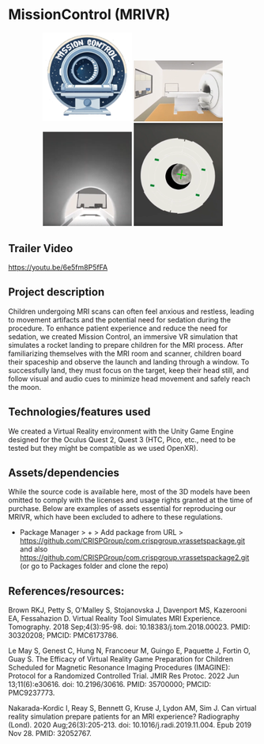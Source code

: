 # MissionControl (MRIVR)
<div align="center">
    <img width="180px" src="https://github.com/J-Scan/MRIExperience/blob/main/Submission/mission-control-logo.png">
    <img width="180px" src="https://github.com/J-Scan/MRIExperience/blob/main/Submission/MRIRoom.png">
    <img width="180px" height="50%" src="https://github.com/J-Scan/MRIExperience/blob/main/Submission/InsideScanner.png">
    <img width="180px" height="50%" src="https://github.com/J-Scan/MRIExperience/blob/main/Submission/MoonTravel.png">
</div>

## Trailer Video
https://youtu.be/6e5fm8P5fFA

## Project description
Children undergoing MRI scans can often feel anxious and restless, leading to movement artifacts and the potential need for sedation during the procedure. To enhance patient experience and reduce the need for sedation, we created Mission Control, an immersive VR simulation that simulates a rocket landing to prepare children for the MRI process. After familiarizing themselves with the MRI room and scanner, children board their spaceship and observe the launch and landing through a window. To successfully land, they must focus on the target, keep their head still, and follow visual and audio cues to minimize head movement and safely reach the moon.

## Technologies/features used
We created a Virtual Reality environment with the Unity Game Engine designed for the Oculus Quest 2, Quest 3 (HTC, Pico, etc., need to be tested but they might be compatible as we used OpenXR).

## Assets/dependencies
While the source code is available here, most of the 3D models have been omitted to comply with the licenses and usage rights granted at the time of purchase. Below are examples of assets essential for reproducing our MRIVR, which have been excluded to adhere to these regulations.
- Package Manager > + > Add package from URL > https://github.com/CRISPGroup/com.crispgroup.vrassetspackage.git and also https://github.com/CRISPGroup/com.crispgroup.vrassetspackage2.git (or go to Packages folder and clone the repo)

## References/resources:

Brown RKJ, Petty S, O'Malley S, Stojanovska J, Davenport MS, Kazerooni EA, Fessahazion D. Virtual Reality Tool Simulates MRI Experience. Tomography. 2018 Sep;4(3):95-98. doi: 10.18383/j.tom.2018.00023. PMID: 30320208; PMCID: PMC6173786.

Le May S, Genest C, Hung N, Francoeur M, Guingo E, Paquette J, Fortin O, Guay S. The Efficacy of Virtual Reality Game Preparation for Children Scheduled for Magnetic Resonance Imaging Procedures (IMAGINE): Protocol for a Randomized Controlled Trial. JMIR Res Protoc. 2022 Jun 13;11(6):e30616. doi: 10.2196/30616. PMID: 35700000; PMCID: PMC9237773.

Nakarada-Kordic I, Reay S, Bennett G, Kruse J, Lydon AM, Sim J. Can virtual reality simulation prepare patients for an MRI experience? Radiography (Lond). 2020 Aug;26(3):205-213. doi: 10.1016/j.radi.2019.11.004. Epub 2019 Nov 28. PMID: 32052767.
